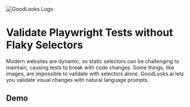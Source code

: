 ![GoodLooks Logo](https://github.com/dashcamio/goodlooks/assets/318295/feb1d637-f1b0-48a2-8fd7-d4b855ad93bd)

# Validate Playwright Tests without Flaky Selectors

Modern websites are dynamic, so static selectors can be challenging to maintain, causing tests to break with code changes. Some things, like images, are impossible to validate with selectors alone. GoodLooks.ai lets you validate visual changes with natural language prompts. 

## Demo

